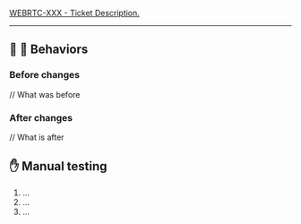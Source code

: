 [WEBRTC-XXX - Ticket Description.](https://telnyx.atlassian.net/browse/WEBRTC-XXX)

---
<!-- Describe your changes here -->

## :older_man: :baby: Behaviors
### Before changes
// What was before

### After changes
// What is after

## ✋ Manual testing
1. ...
2. ...
3. ...
